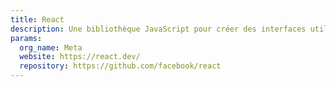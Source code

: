 ```yaml
---
title: React
description: Une bibliothèque JavaScript pour créer des interfaces utilisateur.
params:
  org_name: Meta
  website: https://react.dev/
  repository: https://github.com/facebook/react
---
```

